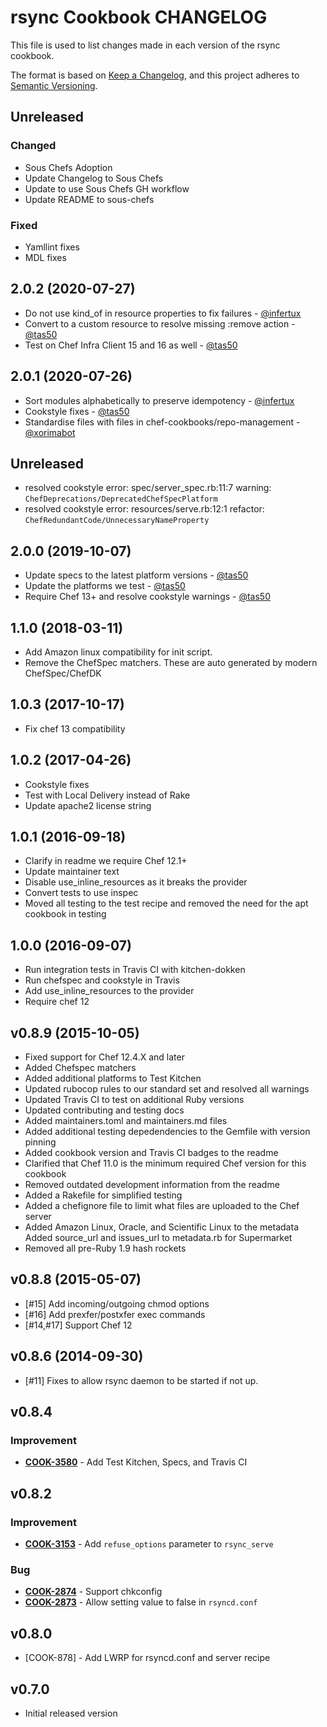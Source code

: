 # rsync Cookbook CHANGELOG

This file is used to list changes made in each version of the rsync cookbook.

The format is based on [Keep a Changelog](https://keepachangelog.com/en/1.0.0/),
and this project adheres to [Semantic Versioning](https://semver.org/spec/v2.0.0.html).

## Unreleased

### Changed

- Sous Chefs Adoption
- Update Changelog to Sous Chefs
- Update to use Sous Chefs GH workflow
- Update README to sous-chefs

### Fixed

- Yamllint fixes
- MDL fixes

## 2.0.2 (2020-07-27)

- Do not use kind_of in resource properties to fix failures - [@infertux](https://github.com/infertux)
- Convert to a custom resource to resolve missing :remove action - [@tas50](https://github.com/tas50)
- Test on Chef Infra Client 15 and 16 as well - [@tas50](https://github.com/tas50)

## 2.0.1 (2020-07-26)

- Sort modules alphabetically to preserve idempotency - [@infertux](https://github.com/infertux)
- Cookstyle fixes - [@tas50](https://github.com/tas50)
- Standardise files with files in chef-cookbooks/repo-management - [@xorimabot](https://github.com/xorimabot)

## Unreleased

- resolved cookstyle error: spec/server_spec.rb:11:7 warning: `ChefDeprecations/DeprecatedChefSpecPlatform`
- resolved cookstyle error: resources/serve.rb:12:1 refactor: `ChefRedundantCode/UnnecessaryNameProperty`

## 2.0.0 (2019-10-07)

- Update specs to the latest platform versions - [@tas50](https://github.com/tas50)
- Update the platforms we test - [@tas50](https://github.com/tas50)
- Require Chef 13+ and resolve cookstyle warnings - [@tas50](https://github.com/tas50)

## 1.1.0 (2018-03-11)

- Add Amazon linux compatibility for init script.
- Remove the ChefSpec matchers. These are auto generated by modern ChefSpec/ChefDK

## 1.0.3 (2017-10-17)

- Fix chef 13 compatibility

## 1.0.2 (2017-04-26)

- Cookstyle fixes
- Test with Local Delivery instead of Rake
- Update apache2 license string

## 1.0.1 (2016-09-18)

- Clarify in readme we require Chef 12.1+
- Update maintainer text
- Disable use_inline_resources as it breaks the provider
- Convert tests to use inspec
- Moved all testing to the test recipe and removed the need for the apt cookbook in testing

## 1.0.0 (2016-09-07)

- Run integration tests in Travis CI with kitchen-dokken
- Run chefspec and cookstyle in Travis
- Add use_inline_resources to the provider
- Require chef 12

## v0.8.9 (2015-10-05)

- Fixed support for Chef 12.4.X and later
- Added Chefspec matchers
- Added additional platforms to Test Kitchen
- Updated rubocop rules to our standard set and resolved all warnings
- Updated Travis CI to test on additional Ruby versions
- Updated contributing and testing docs
- Added maintainers.toml and maintainers.md files
- Added additional testing depedendencies to the Gemfile with version pinning
- Added cookbook version and Travis CI badges to the readme
- Clarified that Chef 11.0 is the minimum required Chef version for this cookbook
- Removed outdated development information from the readme
- Added a Rakefile for simplified testing
- Added a chefignore file to limit what files are uploaded to the Chef server
- Added Amazon Linux, Oracle, and Scientific Linux to the metadata Added source_url and issues_url to metadata.rb for Supermarket
- Removed all pre-Ruby 1.9 hash rockets

## v0.8.8 (2015-05-07)

- [#15] Add incoming/outgoing chmod options
- [#16] Add prexfer/postxfer exec commands
- [#14,#17] Support Chef 12

## v0.8.6 (2014-09-30)

- [#11] Fixes to allow rsync daemon to be started if not up.

## v0.8.4

### Improvement

- **[COOK-3580](https://tickets.chef.io/browse/COOK-3580)** - Add Test Kitchen, Specs, and Travis CI

## v0.8.2

### Improvement

- **[COOK-3153](https://tickets.chef.io/browse/COOK-3153)** - Add `refuse_options` parameter to `rsync_serve`

### Bug

- **[COOK-2874](https://tickets.chef.io/browse/COOK-2874)** - Support chkconfig
- **[COOK-2873](https://tickets.chef.io/browse/COOK-2873)** - Allow setting value to false in `rsyncd.conf`

## v0.8.0

- [COOK-878] - Add LWRP for rsyncd.conf and server recipe

## v0.7.0

- Initial released version
